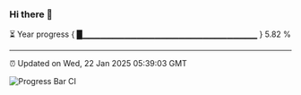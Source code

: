 ### Hi there 👋

⏳ Year progress { █▁▁▁▁▁▁▁▁▁▁▁▁▁▁▁▁▁▁▁▁▁▁▁▁▁▁▁▁▁ } 5.82 %

---

⏰ Updated on Wed, 22 Jan 2025 05:39:03 GMT

![Progress Bar CI](https://github.com/IshwaranRudhara/GIT-ACTION/workflows/Progress%20Bar%20CI/badge.svg)
